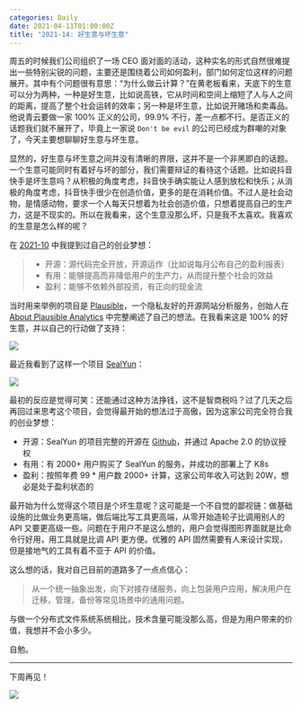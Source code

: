 ```yaml
---
categories: Daily
date: 2021-04-11T01:00:00Z
title: "2021-14: 好生意与坏生意"
---
```


周五的时候我们公司组织了一场 CEO 面对面的活动，这种实名的形式自然很难提出一些特别尖锐的问题，主要还是围绕着公司如何盈利，部门如何定位这样的问题展开。其中有个问题很有意思：“为什么做云计算？”在黄老板看来，天底下的生意可以分为两种，一种是好生意，比如说高铁，它从时间和空间上缩短了人与人之间的距离，提高了整个社会运转的效率；另一种是坏生意，比如说开赌场和卖毒品。他说青云要做一家 100% 正义的公司，99.9% 不行，差一点都不行。是否正义的话题我们就不展开了，毕竟上一家说 `Don't be evil` 的公司已经成为群嘲的对象了，今天主要想聊聊好生意与坏生意。

显然的，好生意与坏生意之间并没有清晰的界限，这并不是一个非黑即白的话题。一个生意可能同时有着好与坏的部分，我们需要辩证的看待这个话题。比如说抖音快手是坏生意吗？从积极的角度考虑，抖音快手确实能让人感到放松和快乐；从消极的角度考虑，抖音快手很少在创造价值，更多的是在消耗价值。不过人是社会动物，是情感动物，要求一个人每天只想着为社会创造价值，只想着提高自己的生产力，这是不现实的。所以在我看来，这个生意没那么坏，只是我不太喜欢。我喜欢的生意是怎么样的呢？

在 [2021-10](https://xuanwo.io/reports/2021-10/) 中我提到过自己的创业梦想：

> - 开源：源代码完全开放，开源运作（比如说每月公布自己的盈利报表）
> - 有用：能够提高而非降低用户的生产力，从而提升整个社会的效益
> - 盈利：能够不依赖外部投资，有正向的现金流

当时用来举例的项目是 [Plausible](https://plausible.io/)，一个隐私友好的开源网站分析服务，创始人在 [About Plausible Analytics](https://plausible.io/about) 中完整阐述了自己的想法。在我看来这是 100% 的好生意，并以自己的行动做了支持：

![](plausible.png)

最近我看到了这样一个项目 [SealYun](https://www.sealyun.com/)：

![](sealyun.png)

最初的反应是觉得可笑：还能通过这种方法挣钱，这不是智商税吗？过了几天之后再回过来思考这个项目，会觉得最开始的想法过于高傲，因为这家公司完全符合我的创业梦想：

- 开源：SealYun 的项目完整的开源在 [Github](https://github.com/fanux/sealos)，并通过 Apache 2.0 的协议授权
- 有用：有 2000+ 用户购买了 SealYun 的服务，并成功的部署上了 K8s
- 盈利：按照年费 99 * 用户数 2000+ 计算，这家公司年收入可达到 20W，想必是处于盈利状态的

最开始为什么觉得这个项目是个坏生意呢？这可能是一个不自觉的鄙视链：做基础设施的比做业务更高端，做后端比写工具更高端，从零开始造轮子比调用别人的 API 又要更高级一些。问题在于用户不是这么想的，用户会觉得图形界面就是比命令行好用，用工具就是比调 API 更方便。优雅的 API 固然需要有人来设计实现，但是接地气的工具有着不亚于 API 的价值。

这么想的话，我对自己目前的道路多了一点点信心：

> 从一个统一抽象出发，向下对接存储服务，向上包装用户应用，解决用户在迁移，管理，备份等常见场景中的通用问题。

与做一个分布式文件系统系统相比，技术含量可能没那么高，但是为用户带来的价值，我想并不会小多少。

自勉。

---

下周再见！

![](naihu.jpg)